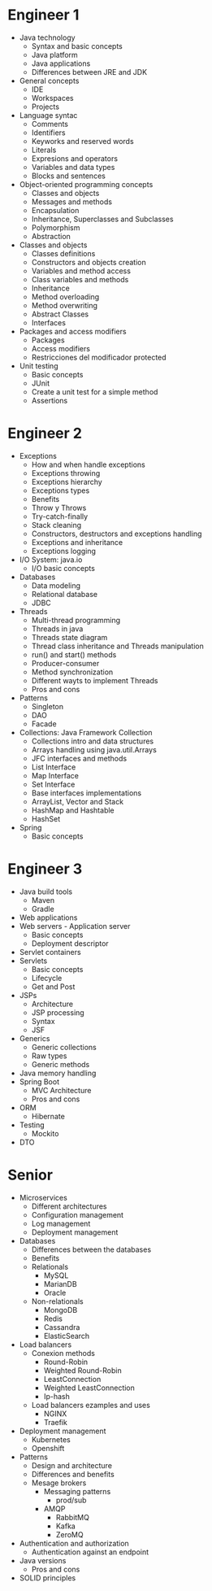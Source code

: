 # Engineer 1

- Java technology
	- Syntax and basic concepts
	- Java platform
	- Java applications
	- Differences between JRE and JDK
- General concepts
	- IDE
	- Workspaces
	- Projects
- Language syntac
	- Comments
	- Identifiers
	- Keyworks and reserved words
	- Literals
	- Expresions and operators
	- Variables and data types
	- Blocks and sentences
- Object-oriented programming concepts
	- Classes and objects
	- Messages and methods
	- Encapsulation
	- Inheritance, Superclasses and Subclasses
	- Polymorphism
	- Abstraction
- Classes and objects
	- Classes definitions
	- Constructors and objects creation
	- Variables and method access
	- Class variables and methods
	- Inheritance
	- Method overloading
	- Method overwriting
	- Abstract Classes
	- Interfaces
- Packages and access modifiers
	- Packages
	- Access modifiers
	- Restricciones del modificador protected
- Unit testing	
	- Basic concepts
	- JUnit
	- Create a unit test for a simple method
	- Assertions

# Engineer 2

- Exceptions	
	- How and when handle exceptions
	- Exceptions throwing
	- Exceptions hierarchy
	- Exceptions types
	- Benefits
	- Throw y Throws
	- Try-catch-finally
	- Stack cleaning
	- Constructors, destructors and exceptions handling
	- Exceptions and inheritance
	- Exceptions logging
- I/O System: java.io	
	- I/O basic concepts
- Databases
	- Data modeling
	- Relational database
	- JDBC
- Threads	
	- Multi-thread programming
	- Threads in java
	- Threads state diagram
	- Thread class inheritance and Threads manipulation
	- run() and start() methods
	- Producer-consumer
	- Method synchronization
	- Different wayts to implement Threads
	- Pros and cons
- Patterns
	- Singleton
	- DAO
	- Facade
- Collections: Java Framework Collection	
	- Collections intro and data structures
	- Arrays handling using java.util.Arrays
	- JFC interfaces and methods
	- List Interface
	- Map Interface
	- Set Interface
	- Base interfaces implementations
	- ArrayList, Vector and Stack
	- HashMap and Hashtable
	- HashSet
- Spring	
	- Basic concepts

# Engineer 3

- Java build tools	
	- Maven
	- Gradle
- Web applications	
- Web servers - Application server	
	- Basic concepts
	- Deployment descriptor
- Servlet containers	
- Servlets	
	- Basic concepts
	- Lifecycle
	- Get and Post
- JSPs	
	- Architecture
	- JSP processing
	- Syntax
	- JSF
- Generics	
	- Generic collections
	- Raw types
	- Generic methods
- Java memory handling	
- Spring Boot	
	- MVC Architecture
	- Pros and cons
- ORM
	- Hibernate
- Testing	
	- Mockito
- DTO

# Senior

- Microservices	
	- Different architectures
	- Configuration management
	- Log management
	- Deployment management
- Databases
	- Differences between the databases
	- Benefits
	- Relationals
		- MySQL
		- MarianDB
		- Oracle
	- Non-relationals
		- MongoDB
		- Redis
		- Cassandra
		- ElasticSearch	
- Load balancers
	- Conexion methods
		- Round-Robin	
		- Weighted Round-Robin	
		- LeastConnection	
		- Weighted LeastConnection	
		- Ip-hash
	- Load balancers ezamples and uses
		- NGINX
		- Traefik	
- Deployment management
	- Kubernetes
	- Openshift
- Patterns
	- Design and architecture
	- Differences and benefits		
	- Mesage brokers
		- Messaging patterns
			- prod/sub
		- AMQP
			- RabbitMQ
			- Kafka
			- ZeroMQ
- Authentication and authorization
	- Authentication against an endpoint
- Java versions
	- Pros and cons
- SOLID principles		

